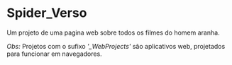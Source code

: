 # Spider_Verso
 Um projeto de uma pagina web sobre todos os filmes do homem aranha.


*Obs:* Projetos com o sufixo *'_WebProjects'* são aplicativos web, projetados para funcionar em navegadores.
